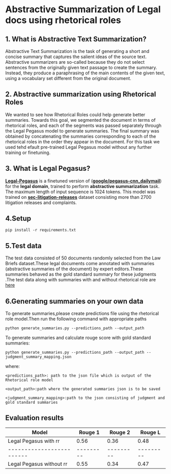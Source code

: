 
# Abstractive Summarization of Legal docs using rhetorical roles

## 1. What is Abstractive Text Summarization?
Abstractive Text Summarization is the task of generating a short and concise summary that captures the salient ideas of the source text. Abstractive summarizers are so-called because they do not select sentences from the originally given text passage to create the summary. Instead, they produce a paraphrasing of the main contents of the given text, using a vocabulary set different from the original document.


## 2. Abstractive summarization using Rhetorical Roles
We wanted to see  how Rhetorical Roles could help generate better summaries. Towards this goal, we segmented the document in terms
of rhetorical roles, and each of the segments was passed
separately through the Legal Pegasus model to generate summaries. The final summary was obtained by
concatenating the summaries corresponding to each of
the rhetorical roles in the order they appear in the document.
For
this task we used tehd efault pre-trained Legal Pegasus model without any further training or finetuning.

## 3. What is Legal Pegasus?
[**Legal-Pegasus**](https://huggingface.co/nsi319/legal-pegasus) is a finetuned version of ([**google/pegasus-cnn_dailymail**](https://huggingface.co/google/pegasus-cnn_dailymail)) for the **legal domain**, trained to perform **abstractive summarization** task. The maximum length of input sequence is 1024 tokens.
This model was trained on [**sec-litigation-releases**](https://www.sec.gov/litigation/litreleases.htm) dataset consisting more than 2700 litigation releases and complaints.

## 4.Setup
 ```pip install -r requirements.txt```

## 5.Test data

The test data consisted of 50 documents randomly selected from the
Law Briefs dataset.These legal documents come annotated with summaries
(abstractive summaries of the document) by expert editors.These summaries behaved as the gold standard summary for these judgments .The test data along with summaries with and without rhetorical role are [here](gs://indianlegalbert/OPEN_SOURCED_FILES/Abstractive_summarization/abstractive_summaries_data.csv)

## 6.Generating summaries on your own data


 To generate summaries,please create predictions file using the rhetorical role model.Then 
 run the following command with appropriate paths
```
python generate_summaries.py --predictions_path --output_path
```

To generate summaries and calculate rouge score with gold standard summaries:
```
python generate_summaries.py --predictions_path --output_path --judgment_summary_mapping.json
```
where:

```<predictions_path>: path to the json file which is output of the Rhetorical role model```

```<output_path>:path where the generated summaries json is to be saved```

```<judgment_summary_mapping>:path to the json consisting of judgment and gold standard summaries```

## Evaluation results
| Model                   | Rouge 1 | Rouge 2 | Rouge L |
|-------------------------|---------|---------|---------|
|Legal Pegasus with rr    | 0.56    | 0.36    | 0.48    |
|-------------------------|---------|---------|---------|
|Legal Pegasus without rr |0.55     | 0.34    | 0.47    |
